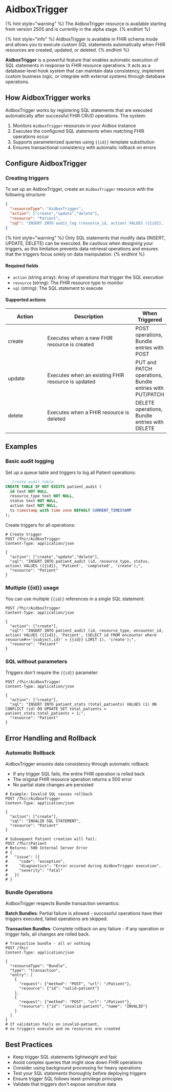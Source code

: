 # AidboxTrigger

{% hint style="warning" %}
The AidboxTrigger resource is available starting from version 2505 and is currently in the alpha stage.
{% endhint %}

{% hint style="info" %}
AidboxTrigger is available in FHIR schema mode and allows you to execute custom SQL statements automatically when FHIR resources are created, updated, or deleted.
{% endhint %}

**AidboxTrigger** is a powerful feature that enables automatic execution of SQL statements in response to FHIR resource operations. It acts as a database-level hook system that can maintain data consistency, implement custom business logic, or integrate with external systems through database operations.

## How AidboxTrigger works

AidboxTrigger works by registering SQL statements that are executed automatically after successful FHIR CRUD operations. The system:

1. Monitors `AidboxTrigger` resources in your Aidbox instance
2. Executes the configured SQL statements when matching FHIR operations occur
3. Supports parameterized queries using `{{id}}` template substitution
4. Ensures transactional consistency with automatic rollback on errors

## Configure AidboxTrigger

### Creating triggers

To set up an AidboxTrigger, create an `AidboxTrigger` resource with the following structure:

```json
{
  "resourceType": "AidboxTrigger",
  "action": ["create","update","delete"],
  "resource": "Patient",
  "sql": "INSERT INTO audit_log (resource_id, action) VALUES ({{id}}, 'created');"
}
```

{% hint style="warning" %}
Only SQL statements that modify data (INSERT, UPDATE, DELETE) can be executed. Be cautious when designing your triggers, as this limitation prevents data retrieval operations and ensures that the triggers focus solely on data manipulation.
{% endhint %}

#### Required fields

- `action` (string array): Array of operations that trigger the SQL execution
- `resource` (string): The FHIR resource type to monitor
- `sql` (string): The SQL statement to execute

#### Supported actions

<table><thead><tr><th width="120">Action</th><th width="300">Description</th><th>When Triggered</th></tr></thead><tbody><tr><td>create</td><td>Executes when a new FHIR resource is created</td><td>POST operations, Bundle entries with POST</td></tr><tr><td>update</td><td>Executes when an existing FHIR resource is updated</td><td>PUT and PATCH operations, Bundle entries with PUT/PATCH</td></tr><tr><td>delete</td><td>Executes when a FHIR resource is deleted</td><td>DELETE operations, Bundle entries with DELETE</td></tr></tbody></table>

## Examples

### Basic audit logging

Set up a queue table and triggers to log all Patient operations:

```sql
-- Create audit table
CREATE TABLE IF NOT EXISTS patient_audit (
  id text NOT NULL,
  resource_type text NOT NULL, 
  status text NOT NULL,
  action text NOT NULL,
  ts timestamp with time zone DEFAULT CURRENT_TIMESTAMP
);
```

Create triggers for all operations:

```http
# Create trigger
POST /fhir/AidboxTrigger
Content-Type: application/json

{
  "action": ["create","update","delete"],
  "sql": "INSERT INTO patient_audit (id, resource_type, status, action) VALUES ({{id}}, 'Patient', 'completed', 'create');",
  "resource": "Patient"
}
```

### Multiple {{id}} usage

You can use multiple `{{id}}` references in a single SQL statement:

```http
POST /fhir/AidboxTrigger
Content-Type: application/json

{
  "action": ["create"],
  "sql": "INSERT INTO patient_audit (id, resource_type, encounter_id, action) VALUES ({{id}}, 'Patient', (SELECT id FROM encounter where resource#>>'{subject,id}' = {{id}} LIMIT 1), 'create');",
  "resource": "Patient"
}
```

### SQL without parameters

Triggers don't require the `{{id}}` parameter:

```http
POST /fhir/AidboxTrigger  
Content-Type: application/json

{
  "action": ["create"],
  "sql": "INSERT INTO patient_stats (total_patients) VALUES (1) ON CONFLICT (id) DO UPDATE SET total_patients = patient_stats.total_patients + 1;",
  "resource": "Patient"  
}
```

## Error Handling and Rollback

### Automatic Rollback

AidboxTrigger ensures data consistency through automatic rollback:

- If any trigger SQL fails, the entire FHIR operation is rolled back
- The original FHIR resource operation returns a 500 error
- No partial state changes are persisted

```http
# Example: Invalid SQL causes rollback
POST /fhir/AidboxTrigger
Content-Type: application/json

{
  "action": ["create"],
  "sql": "INVALID SQL STATEMENT",
  "resource": "Patient"
}

# Subsequent Patient creation will fail:
POST /fhir/Patient
# Returns: 500 Internal Server Error
# {
#   "issue": [{
#     "code": "exception",
#     "diagnostics": "Error occured during AidboxTrigger execution", 
#     "severity": "fatal"
#   }]
# }
```

### Bundle Operations

AidboxTrigger respects Bundle transaction semantics:

**Batch Bundles**: Partial failure is allowed - successful operations have their triggers executed, failed operations are skipped.

**Transaction Bundles**: Complete rollback on any failure - if any operation or trigger fails, all changes are rolled back.

```http
# Transaction bundle - all or nothing
POST /fhir
Content-Type: application/json

{
  "resourceType": "Bundle",
  "type": "transaction", 
  "entry": [
    {
      "request": {"method": "POST", "url": "/Patient"},
      "resource": {"id": "valid-patient"}
    },
    {
      "request": {"method": "POST", "url": "/Patient"}, 
      "resource": {"id": "invalid-patient", "name": "INVALID"}
    }
  ]
}
# If validation fails on invalid-patient, 
# no triggers execute and no resources are created
```

## Best Practices

- Keep trigger SQL statements lightweight and fast
- Avoid complex queries that might slow down FHIR operations
- Consider using background processing for heavy operations
- Test your SQL statements thoroughly before deploying triggers
- Ensure trigger SQL follows least-privilege principles
- Validate that triggers don't expose sensitive data
